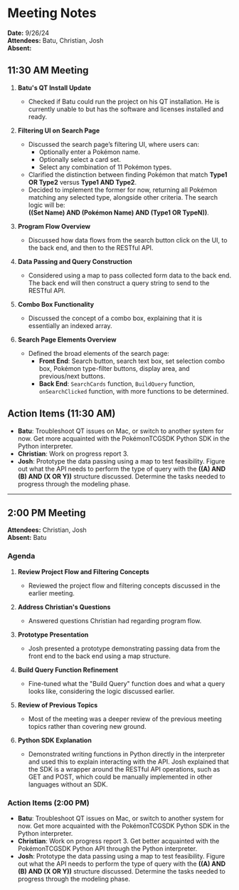 # Meeting Notes

**Date:** 9/26/24 \
**Attendees:** Batu, Christian, Josh \
**Absent:** 

## 11:30 AM Meeting

1. **Batu's QT Install Update**
   - Checked if Batu could run the project on his QT installation. He is currently unable to but has the software and licenses installed and ready.

2. **Filtering UI on Search Page**
   - Discussed the search page’s filtering UI, where users can:
     - Optionally enter a Pokémon name.
     - Optionally select a card set.
     - Select any combination of 11 Pokémon types.
   - Clarified the distinction between finding Pokémon that match **Type1 OR Type2** versus **Type1 AND Type2**.
   - Decided to implement the former for now, returning all Pokémon matching any selected type, alongside other criteria. The search logic will be:  
     **((Set Name) AND (Pokémon Name) AND (Type1 OR TypeN))**.

3. **Program Flow Overview**
   - Discussed how data flows from the search button click on the UI, to the back end, and then to the RESTful API.

4. **Data Passing and Query Construction**
   - Considered using a map to pass collected form data to the back end. The back end will then construct a query string to send to the RESTful API.

5. **Combo Box Functionality**
   - Discussed the concept of a combo box, explaining that it is essentially an indexed array.

6. **Search Page Elements Overview**
   - Defined the broad elements of the search page:
     - **Front End**: Search button, search text box, set selection combo box, Pokémon type-filter buttons, display area, and previous/next buttons.
     - **Back End**: `SearchCards` function, `BuildQuery` function, `onSearchClicked` function, with more functions to be determined.

## Action Items (11:30 AM)
- **Batu**: Troubleshoot QT issues on Mac, or switch to another system for now. Get more acquainted with the PokémonTCGSDK Python SDK in the Python interpreter.
- **Christian**: Work on progress report 3.
- **Josh**: Prototype the data passing using a map to test feasibility. Figure out what the API needs to perform the type of query with the **((A) AND (B) AND (X OR Y))** structure discussed. Determine the tasks needed to progress through the modeling phase.

---

## 2:00 PM Meeting

**Attendees:** Christian, Josh \
**Absent:** Batu

### Agenda

1. **Review Project Flow and Filtering Concepts**
   - Reviewed the project flow and filtering concepts discussed in the earlier meeting.

2. **Address Christian's Questions**
   - Answered questions Christian had regarding program flow.

3. **Prototype Presentation**
   - Josh presented a prototype demonstrating passing data from the front end to the back end using a map structure.

4. **Build Query Function Refinement**
   - Fine-tuned what the "Build Query" function does and what a query looks like, considering the logic discussed earlier.

5. **Review of Previous Topics**
   - Most of the meeting was a deeper review of the previous meeting topics rather than covering new ground.

6. **Python SDK Explanation**
   - Demonstrated writing functions in Python directly in the interpreter and used this to explain interacting with the API. Josh explained that the SDK is a wrapper around the RESTful API operations, such as GET and POST, which could be manually implemented in other languages without an SDK.

### Action Items (2:00 PM)
- **Batu**: Troubleshoot QT issues on Mac, or switch to another system for now. Get more acquainted with the PokémonTCGSDK Python SDK in the Python interpreter.
- **Christian**: Work on progress report 3. Get better acquainted with the PokémonTCGSDK Python API through the Python interpreter.
- **Josh**: Prototype the data passing using a map to test feasibility. Figure out what the API needs to perform the type of query with the **((A) AND (B) AND (X OR Y))** structure discussed. Determine the tasks needed to progress through the modeling phase.
